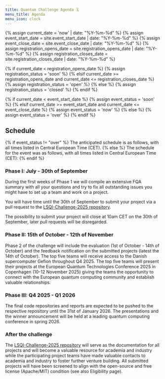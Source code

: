 ```yaml
---
title: Quantum Challenge Agenda 🗓️
menu_title: Agenda
menu_icon: clock
---
```

{% assign current_date = 'now' | date: "%Y-%m-%d" %}
{% assign event_start_date = site.event_start_date | date: "%Y-%m-%d" %}
{% assign event_close_date = site.event_close_date | date: "%Y-%m-%d" %}
{% assign registration_opens_date = site.registration_opens_date | date: "%Y-%m-%d" %}
{% assign registration_closes_date = site.registration_closes_date | date: "%Y-%m-%d" %}

{% if current_date < registration_opens_date %}
    {% assign registration_status = 'soon' %}
{% elsif current_date >= registration_opens_date and current_date <= registration_closes_date %}
    {% assign registration_status = 'open' %}
{% else %}
    {% assign registration_status = 'closed' %}
{% endif %}

{% if current_date < event_start_date %}
    {% assign event_status = 'soon' %}
{% elsif current_date >= event_start_date and current_date <= event_close_date %}
    {% assign event_status = 'now' %}
{% else %}
    {% assign event_status = 'over' %}
{% endif %}


## Schedule
{% if event_status != "over" %}
The anticipated schedule is as follows, with all times listed in Central European Time (CET).
{% else %}
The schedule for the event was as follows, with all times listed in Central European Time (CET):
{% endif %}


### Phase I: July - 30th of September

During the first weeks of Phase 1 we will compile an extensive FQA summary with all your questions and try to fix all outstanding issues you might have to set up a team and work on a project. 

You will have time until the 30th of September to submit your project via a pull request to the <a href="https://github.com/Quantum-Innovation-Challenge/LSQI-Challenge-2025">LSQI-Challenge-2025 repository</a>.

The possibility to submit your project will close at 10am CET on the 30th of September, later pull requests will be disregarded.


### Phase II: 15th of October - 12th of November

Phase 2 of the challenge will include the evaluation (1st of October - 14th of October) and the feedback notification on the submitted projects (latest the 14th of October).
The top five teams will receive access to the Danish supercomputer Gefion throughout Q4 2025.
The top five teams will present their projects at the European Quantum Technologies Conference 2025 in Copenhagen (10-12 November 2025) giving the teams the opportunity to connect with the European quantum computing community and establish valuable relationships.


### Phase III: Q4 2025 - Q1 2026

The final code repositories and reports are expected to be pushed to the respective repository until the 31st of January 2026.
The presentations and the winner announcement will be held at a leading quantum computing conference in spring 2026.


### After the challenge

The <a href="https://github.com/Quantum-Innovation-Challenge/LSQI-Challenge-2025">LSQI-Challenge-2025 repository</a> will serve as the documentation for all projects and will become a valuable resource for academia and industry while the participating project teams have made valuable contacts to academia and industry to foster further venture building.
All submitted projects will have been screened to align with the open-source and free license (Apache/MIT) condition (see also Eligibility page).
